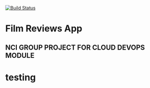 [![Build Status](https://app.travis-ci.com/CloudDevopsProject/FilmReviewsApp.svg?branch=main)](https://app.travis-ci.com/CloudDevopsProject/FilmReviewsApp)
# Film Reviews App #
## NCI GROUP PROJECT FOR CLOUD DEVOPS MODULE ##
# testing

